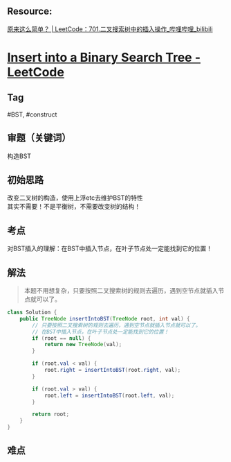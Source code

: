 ## Resource:
[原来这么简单？ | LeetCode：701.二叉搜索树中的插入操作_哔哩哔哩_bilibili](https://www.bilibili.com/video/BV1Et4y1c78Y/?share_source=copy_web&vd_source=11fa18bc276af3bba75dd7f376bfe9c9)


# [Insert into a Binary Search Tree - LeetCode](https://leetcode.com/problems/insert-into-a-binary-search-tree/)


## Tag
#BST, #construct

## 审题（关键词） 
构造BST

## 初始思路  
改变二叉树的构造，使用上浮etc去维护BST的特性  
其实不需要！不是平衡树，不需要改变树的结构！

## 考点  
对BST插入的理解：在BST中插入节点，在叶子节点处一定能找到它的位置！

## 解法  
> 本题不用想复杂，只要按照二叉搜索树的规则去遍历，遇到空节点就插入节点就可以了。
```java
class Solution {
    public TreeNode insertIntoBST(TreeNode root, int val) {
        // 只要按照二叉搜索树的规则去遍历，遇到空节点就插入节点就可以了。
        // 在BST中插入节点，在叶子节点处一定能找到它的位置！
        if (root == null) {
            return new TreeNode(val);
        }

        if (root.val < val) {
            root.right = insertIntoBST(root.right, val);
        }

        if (root.val > val) {
            root.left = insertIntoBST(root.left, val);
        }

        return root;
    }
}
```
## 难点
